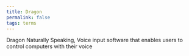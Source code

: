 ```yaml
---
title: Dragon
permalink: false
tags: terms
---
```

Dragon Naturally Speaking, Voice input software that enables users to control computers with their voice